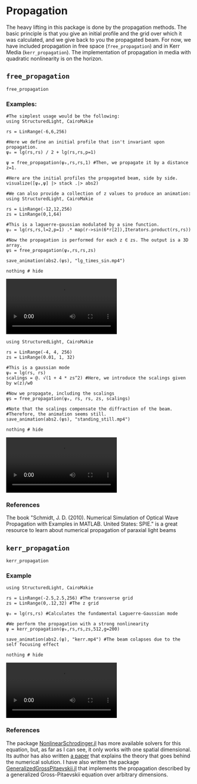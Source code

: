 # Propagation

The heavy lifting in this package is done by the propagation methods. The basic principle is that you give an initial profile and the grid over which it was calculated, and we give back to you the propagated beam. For now, we have included propagation in free space (`free_propagation`) and in Kerr Media (`kerr_propagation`). The implementation of propagation in media with quadratic nonlinearity is on the horizon.

## `free_propagation`

```@docs
free_propagation
```

### Examples:

```@example
#The simplest usage would be the following:
using StructuredLight, CairoMakie

rs = LinRange(-6,6,256)

#Here we define an initial profile that isn't invariant upon propagation.
ψ₀ = lg(rs,rs) / 2 + lg(rs,rs,p=1)

ψ = free_propagation(ψ₀,rs,rs,1) #Then, we propagate it by a distance z=1.

#Here are the initial profiles the propagated beam, side by side.
visualize([ψ₀,ψ] |> stack .|> abs2)
```

```@example
#We can also provide a collection of z values to produce an animation:
using StructuredLight, CairoMakie

rs = LinRange(-12,12,256)
zs = LinRange(0,1,64)

#This is a laguerre-gaussian modulated by a sine function.
ψ₀ = lg(rs,rs,l=2,p=1) .* map(r->sin(6*r[2]),Iterators.product(rs,rs))

#Now the propagation is performed for each z ∈ zs. The output is a 3D array.
ψs = free_propagation(ψ₀,rs,rs,zs)

save_animation(abs2.(ψs), "lg_times_sin.mp4")

nothing # hide
```

![](lg_times_sin.mp4)

```@example
using StructuredLight, CairoMakie

rs = LinRange(-4, 4, 256)
zs = LinRange(0.01, 1, 32)

#This is a gaussian mode
ψ₀ = lg(rs, rs)
scalings = @. √(1 + 4 * zs^2) #Here, we introduce the scalings given by w(z)/w0

#Now we propagate, including the scalings
ψs = free_propagation(ψ₀, rs, rs, zs, scalings)

#Note that the scalings compensate the diffraction of the beam.
#Therefore, the animation seems still.
save_animation(abs2.(ψs), "standing_still.mp4")

nothing # hide
```

![](standing_still.mp4)

### References

The book "Schmidt, J. D. (2010). Numerical Simulation of Optical Wave Propagation with Examples in MATLAB. United States: SPIE." is a great resource to learn about numerical propagation of paraxial light beams

## `kerr_propagation`

```@docs
kerr_propagation
```

### Example 
```@example
using StructuredLight, CairoMakie

rs = LinRange(-2.5,2.5,256) #The transverse grid
zs = LinRange(0,.12,32) #The z grid

ψ₀ = lg(rs,rs) #Calculates the fundamental Laguerre-Gaussian mode

#We perform the propagation with a strong nonlinearity
ψ = kerr_propagation(ψ₀,rs,rs,zs,512,g=200)

save_animation(abs2.(ψ), "kerr.mp4") #The beam colapses due to the self focusing effect

nothing # hide
```

![](kerr.mp4)


### References

The package [NonlinearSchrodinger.jl](https://github.com/oashour/NonlinearSchrodinger.jl/tree/master) has more available solvers for this equation, but, as far as I can see, it only works with one spatial dimensional. Its author has also written [a paper](https://arxiv.org/abs/2103.14469) that explains the theory that goes behind the numerical solution. I have also written the package [GeneralizedGrossPitaevskii.jl](https://github.com/marcsgil/GeneralizedGrossPitaevskii.jl) that implements the propagation described by a generalized Gross-Pitaevskii equation over arbitrary dimensions.